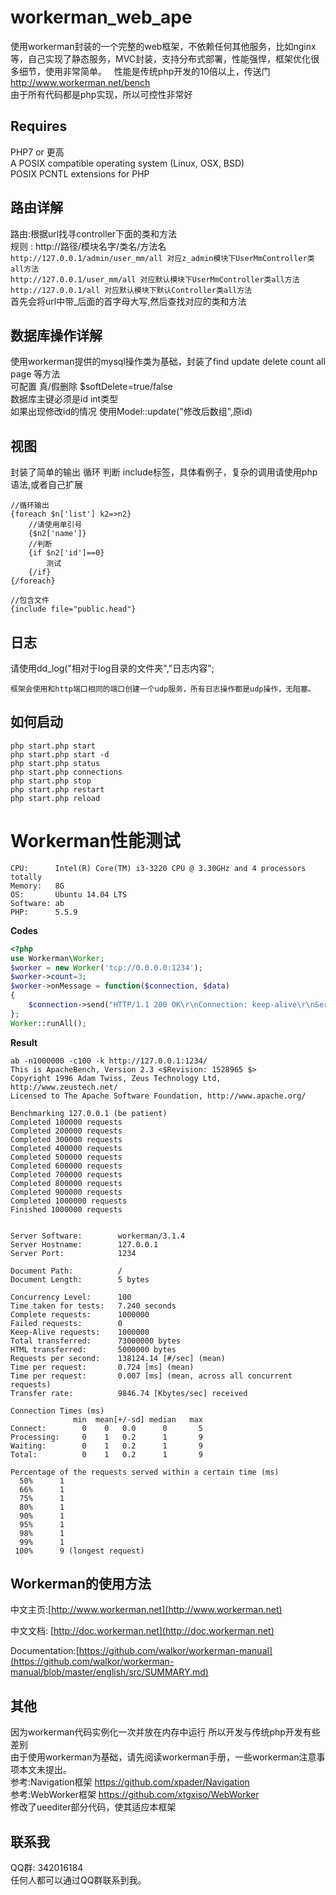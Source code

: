 # workerman_web_ape
使用workerman封装的一个完整的web框架，不依赖任何其他服务，比如nginx等，自己实现了静态服务，MVC封装，支持分布式部署，性能强悍，框架优化很多细节，使用非常简单。  
性能是传统php开发的10倍以上，传送门  http://www.workerman.net/bench  
由于所有代码都是php实现，所以可控性非常好

## Requires
PHP7 or 更高  
A POSIX compatible operating system (Linux, OSX, BSD)  
POSIX PCNTL extensions for PHP  

## 路由详解
路由:根据url找寻controller下面的类和方法  
规则 : http://路径/模块名字/类名/方法名  
```http://127.0.0.1/admin/user_mm/all 对应z_admin模块下UserMmController类all方法```  
```http://127.0.0.1/user_mm/all 对应默认模块下UserMmController类all方法```  
```http://127.0.0.1/all 对应默认模块下默认Controller类all方法```  
首先会将url中带_后面的首字母大写,然后查找对应的类和方法  


## 数据库操作详解
使用workerman提供的mysql操作类为基础，封装了find update delete count all page 等方法  
可配置 真/假删除 $softDelete=true/false  
数据库主键必须是id int类型  
如果出现修改id的情况 使用Model::update("修改后数组",原id)

## 视图
封装了简单的输出 循环 判断 include标签，具体看例子，复杂的调用请使用php语法,或者自己扩展
```
//循环输出
{foreach $n['list'] k2=>n2}
    //请使用单引号
    {$n2['name']}
    //判断
    {if $n2['id']==0}
        测试
    {/if}
{/foreach}

//包含文件
{include file="public.head"}

```

## 日志
请使用dd_log("相对于log目录的文件夹","日志内容";
```
框架会使用和http端口相同的端口创建一个udp服务，所有日志操作都是udp操作，无阻塞。
```
## 如何启动
```php start.php start  ```  
```php start.php start -d  ```  
```php start.php status  ```   
```php start.php connections```  
```php start.php stop  ```  
```php start.php restart  ```  
```php start.php reload  ```  

# Workerman性能测试
```
CPU:      Intel(R) Core(TM) i3-3220 CPU @ 3.30GHz and 4 processors totally
Memory:   8G
OS:       Ubuntu 14.04 LTS
Software: ab
PHP:      5.5.9
```

**Codes**
```php
<?php
use Workerman\Worker;
$worker = new Worker('tcp://0.0.0.0:1234');
$worker->count=3;
$worker->onMessage = function($connection, $data)
{
    $connection->send("HTTP/1.1 200 OK\r\nConnection: keep-alive\r\nServer: workerman\r\nContent-Length: 5\r\n\r\nhello");
};
Worker::runAll();
```
**Result**

```shell
ab -n1000000 -c100 -k http://127.0.0.1:1234/
This is ApacheBench, Version 2.3 <$Revision: 1528965 $>
Copyright 1996 Adam Twiss, Zeus Technology Ltd, http://www.zeustech.net/
Licensed to The Apache Software Foundation, http://www.apache.org/

Benchmarking 127.0.0.1 (be patient)
Completed 100000 requests
Completed 200000 requests
Completed 300000 requests
Completed 400000 requests
Completed 500000 requests
Completed 600000 requests
Completed 700000 requests
Completed 800000 requests
Completed 900000 requests
Completed 1000000 requests
Finished 1000000 requests


Server Software:        workerman/3.1.4
Server Hostname:        127.0.0.1
Server Port:            1234

Document Path:          /
Document Length:        5 bytes

Concurrency Level:      100
Time taken for tests:   7.240 seconds
Complete requests:      1000000
Failed requests:        0
Keep-Alive requests:    1000000
Total transferred:      73000000 bytes
HTML transferred:       5000000 bytes
Requests per second:    138124.14 [#/sec] (mean)
Time per request:       0.724 [ms] (mean)
Time per request:       0.007 [ms] (mean, across all concurrent requests)
Transfer rate:          9846.74 [Kbytes/sec] received

Connection Times (ms)
              min  mean[+/-sd] median   max
Connect:        0    0   0.0      0       5
Processing:     0    1   0.2      1       9
Waiting:        0    1   0.2      1       9
Total:          0    1   0.2      1       9

Percentage of the requests served within a certain time (ms)
  50%      1
  66%      1
  75%      1
  80%      1
  90%      1
  95%      1
  98%      1
  99%      1
 100%      9 (longest request)

```
## Workerman的使用方法

中文主页:[http://www.workerman.net](http://www.workerman.net)

中文文档: [http://doc.workerman.net](http://doc.workerman.net)

Documentation:[https://github.com/walkor/workerman-manual](https://github.com/walkor/workerman-manual/blob/master/english/src/SUMMARY.md)



## 其他
因为workerman代码实例化一次并放在内存中运行  所以开发与传统php开发有些差别  
由于使用workerman为基础，请先阅读workerman手册，一些workerman注意事项本文未提出。  
参考:Navigation框架 https://github.com/xpader/Navigation  
参考:WebWorker框架 https://github.com/xtgxiso/WebWorker  
修改了ueediter部分代码，使其适应本框架


## 联系我

QQ群: 342016184   
任何人都可以通过QQ群联系到我。
